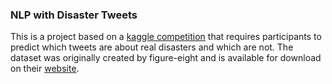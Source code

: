 ### NLP with Disaster Tweets
This is a project based on a 
[kaggle competition](https://www.kaggle.com/c/nlp-getting-started/overview) 
that requires participants to predict which tweets are about real disasters and which are not. The dataset
was originally created by figure-eight and is available for download on their
[website](https://www.figure-eight.com/data-for-everyone/).
